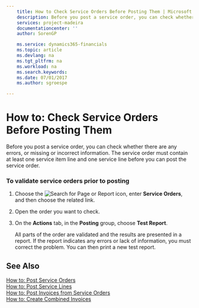 ```yaml
---
    title: How to Check Service Orders Before Posting Them | Microsoft Docs
    description: Before you post a service order, you can check whether there are any errors, or missing or incorrect information. The service order must contain at least one service item line and one service line before you can post the service order.
    services: project-madeira
    documentationcenter: ''
    author: SorenGP

    ms.service: dynamics365-financials
    ms.topic: article
    ms.devlang: na
    ms.tgt_pltfrm: na
    ms.workload: na
    ms.search.keywords:
    ms.date: 07/01/2017
    ms.author: sgroespe

---
```

# How to: Check Service Orders Before Posting Them
Before you post a service order, you can check whether there are any errors, or missing or incorrect information. The service order must contain at least one service item line and one service line before you can post the service order.  
  
### To validate service orders prior to posting  
  
1.  Choose the ![Search for Page or Report](media/ui-search/search_small.png "Search for Page or Report icon") icon, enter **Service Orders**, and then choose the related link.  
  
2.  Open the order you want to check.  
  
3.  On the **Actions** tab, in the **Posting** group, choose **Test Report**.  
  
     All parts of the order are validated and the results are presented in a report. If the report indicates any errors or lack of information, you must correct the problem. You can then print a new test report.  
  
## See Also  
 [How to: Post Service Orders](../how-to-post-service-orders.md)   
 [How to: Post Service Lines](../how-to-post-service-lines.md)   
 [How to: Post Invoices from Service Orders](../how-to-post-invoices-from-service-orders.md)   
 [How to: Create Combined Invoices](../how-to-create-combined-invoices.md)
